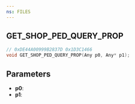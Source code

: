 ```yaml
---
ns: FILES
---
```

## GET_SHOP_PED_QUERY_PROP

```c
// 0xDE44A00999B2837D 0x1D3C1466
void GET_SHOP_PED_QUERY_PROP(Any p0, Any* p1);
```


## Parameters
* **p0**: 
* **p1**: 

